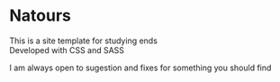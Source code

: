 # Natours

This is a site template for studying ends <br>
Developed with CSS and SASS<br>

I am always open to sugestion and fixes for something you should find
